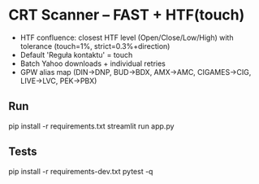 # CRT Scanner – FAST + HTF(touch)
- HTF confluence: closest HTF level (Open/Close/Low/High) with tolerance (touch=1%, strict=0.3%+direction)
- Default 'Reguła kontaktu' = touch
- Batch Yahoo downloads + individual retries
- GPW alias map (DIN->DNP, BUD->BDX, AMX->AMC, CIGAMES->CIG, LIVE->LVC, PEK->PBX)

## Run
pip install -r requirements.txt
streamlit run app.py

## Tests
pip install -r requirements-dev.txt
pytest -q
